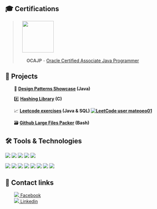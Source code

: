 ## 🎓 Certifications


>&emsp;<img src="https://images.youracclaim.com/size/680x680/images/a9848abf-f8bd-474d-a9b4-6086da11a916/Oracle_Associates_Badge__1_.png" width="100em"   height="100em"  />
>
>&emsp;&emsp;**OCAJP** - [Oracle Certified Associate Java Programmer](https://www.youracclaim.com/badges/68cbdccf-1c30-4a75-8b11-1250fcebd35a/public_url)



## 🥇 Projects

 &emsp;&emsp;:sparkler: <b><a href="https://github.com/matthew01lokiet/Java-design-patterns-showcase">Design Patterns Showcase</a> (Java)</b>

 &emsp;&emsp;#️⃣ <b><a href="https://github.com/matthew01lokiet/C-hashing-library">Hashing Library</a> (C)</b>

 &emsp;&emsp;📈 <b><a href="https://github.com/matthew01lokiet/Leetcode-exercises">Leetcode exercises</a> (Java & SQL) [![LeetCode user mateoeo01](https://img.shields.io/badge/dynamic/json?style=plastic&labelColor=black&color=%23ffa116&label=Solved&query=solved&url=https%3A%2F%2Fleetcode-badge.vercel.app%2Fapi%2Fusers%2Fmateoeo01&logo=leetcode&logoColor=yellow)](https://leetcode.com/mateoeo01/)</b>
 
 &emsp;&emsp;🗃️ <b><a href="https://github.com/matthew01lokiet/Github-large-files-packer">Github Large Files Packer</a> (Bash)</b>

## 🛠️ Tools & Technologies
![](https://img.shields.io/badge/OS-Linux_Mint-informational?style=flat&logo=linux&logoColor=white&color=DAA520)
![](https://img.shields.io/badge/Shell-Bash-informational?style=flat&logo=gnu-bash&logoColor=white&color=DAA520)
![](https://img.shields.io/badge/Version_Control-Git-informational?style=flat&logo=git&logoColor=white&color=DAA520)
![](https://img.shields.io/badge/Database-Relational_(SQL)-informational?style=flat&logo=postgresql&logoColor=white&color=DAA520)
![](https://img.shields.io/badge/IDE-IntelliJ_IDEA_Ultimate-informational?style=flat&logo=intellij-idea&logoColor=white&color=DAA520)

![](https://img.shields.io/badge/Code-JDK_11-informational?style=flat&logo=java&logoColor=white&color=DAA520)
![](https://img.shields.io/badge/Framework-Spring_Boot_2-informational?style=flat&logo=java&logoColor=white&color=DAA520)
![](https://img.shields.io/badge/Framework-Hibernate_5-informational?style=flat&logo=java&logoColor=white&color=DAA520)
![](https://img.shields.io/badge/Unit_Testing-JUnit_5_&_Mockito_3-informational?style=flat&logo=dev.to&logoColor=white&color=DAA520)
![](https://img.shields.io/badge/Functional_Testing-Rest_Assured-informational?style=flat&logo=dev.to&logoColor=white&color=DAA520)
![](https://img.shields.io/badge/Build_tool-Maven_3-informational?style=flat&logo=apache-maven&logoColor=white&color=DAA520)
![](https://img.shields.io/badge/Containerization-Docker-informational?style=flat&logo=docker&logoColor=white&color=DAA520)
![](https://img.shields.io/badge/Continuous_Integration-Gitlab_CI-informational?style=flat&logo=gitlab&logoColor=white&color=DAA520)

## 📱 Contact links

&emsp;&emsp;<a href="https://www.facebook.com/profile.php?id=100040683093299"><img src="https://img.shields.io/badge/-informational?style=flat&logo=facebook&logoColor=white"> Facebook</a> 
<br> &emsp;&emsp;<a href="https://www.linkedin.com/in/mateusz-łokietek-400a9a203"><img src="https://img.shields.io/badge/-informational?style=flat&logo=linkedin"> Linkedin</a>
